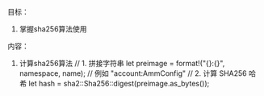 目标：
1. 掌握sha256算法使用

内容：
1. 计算sha256算法
    // 1. 拼接字符串
    let preimage = format!("{}:{}", namespace, name); // 例如 "account:AmmConfig"
    // 2. 计算 SHA256 哈希
    let hash = sha2::Sha256::digest(preimage.as_bytes());
